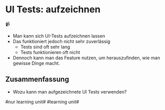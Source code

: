# UI Tests: aufzeichnen
📹
- Man kann sich UI-Tests aufzeichnen lassen
- Das funktioniert jedoch nicht sehr zuverlässig
	- Tests sind oft sehr lang
	- Tests funktionieren oft nicht
- Dennoch kann man das Feature nutzen, um herauszufinden, wie man gewisse Dinge macht.


## Zusammenfassung
- Wozu kann man aufgezeichnete UI Tests verwenden?

#nur learning unit# #learning unit#